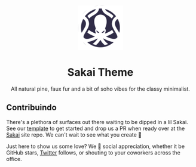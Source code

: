<div align="center">
  <img src="icon.png" width="120" height="120" />
  <h1>Sakai Theme</h1>
  <p align="center">All natural pine, faux fur and a bit of soho vibes for the classy minimalist.</p>
</div>

## Contribuindo

There's a plethora of surfaces out there waiting to be dipped in a lil Sakai. See our [template](https://github.com/Sakai-UI/sakai-template) to get started and drop us a PR when ready over at the [Sakai](https://sakai-ui.vercel.app) site repo. We can't wait to see what you create 🥰

Just here to show us some love? We 💛 social appreciation, whether it be GitHub stars, [Twitter](https://twitter.com/PabloSeverino10) follows, or shouting to your coworkers across the office.
